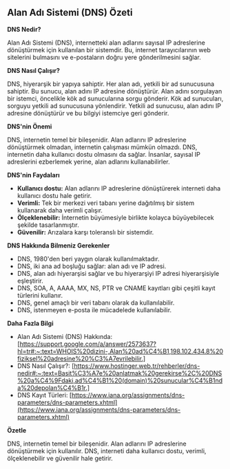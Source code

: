 ## Alan Adı Sistemi (DNS) Özeti

**DNS Nedir?**

Alan Adı Sistemi (DNS), internetteki alan adlarını sayısal IP adreslerine dönüştürmek için kullanılan bir sistemdir. Bu, internet tarayıcılarının web sitelerini bulmasını ve e-postaların doğru yere gönderilmesini sağlar.

**DNS Nasıl Çalışır?**

DNS, hiyerarşik bir yapıya sahiptir. Her alan adı, yetkili bir ad sunucusuna sahiptir. Bu sunucu, alan adını IP adresine dönüştürür. Alan adını sorgulayan bir istemci, öncelikle kök ad sunucularına sorgu gönderir. Kök ad sunucuları, sorguyu yetkili ad sunucusuna yönlendirir. Yetkili ad sunucusu, alan adını IP adresine dönüştürür ve bu bilgiyi istemciye geri gönderir.

**DNS'nin Önemi**

DNS, internetin temel bir bileşenidir. Alan adlarını IP adreslerine dönüştürmek olmadan, internetin çalışması mümkün olmazdı. DNS, internetin daha kullanıcı dostu olmasını da sağlar. İnsanlar, sayısal IP adreslerini ezberlemek yerine, alan adlarını kullanabilirler.

**DNS'nin Faydaları**

* **Kullanıcı dostu:** Alan adlarını IP adreslerine dönüştürerek interneti daha kullanıcı dostu hale getirir.
* **Verimli:** Tek bir merkezi veri tabanı yerine dağıtılmış bir sistem kullanarak daha verimli çalışır.
* **Ölçeklenebilir:** İnternetin büyümesiyle birlikte kolayca büyüyebilecek şekilde tasarlanmıştır.
* **Güvenilir:** Arızalara karşı toleranslı bir sistemdir.

**DNS Hakkında Bilmeniz Gerekenler**

* DNS, 1980'den beri yaygın olarak kullanılmaktadır.
* DNS, iki ana ad boşluğu sağlar: alan adı ve IP adresi.
* DNS, alan adı hiyerarşisi sağlar ve bu hiyerarşiyi IP adresi hiyerarşisiyle eşleştirir.
* DNS, SOA, A, AAAA, MX, NS, PTR ve CNAME kayıtları gibi çeşitli kayıt türlerini kullanır.
* DNS, genel amaçlı bir veri tabanı olarak da kullanılabilir.
* DNS, istenmeyen e-posta ile mücadelede kullanılabilir.

**Daha Fazla Bilgi**

* Alan Adı Sistemi (DNS) Hakkında: [https://support.google.com/a/answer/2573637?hl=tr#:~:text=WHOIS%20dizini-,Alan%20ad%C4%B1,198.102.434.8%20fiziksel%20adresine%20%C3%A7evrilebilir.]
* DNS Nasıl Çalışır?: [https://www.hostinger.web.tr/rehberler/dns-nedir#:~:text=Basit%C3%A7e%20anlatmak%20gerekirse%2C%20DNS%20a%C4%9Fdaki,ad%C4%B1%20(domain)%20sunucular%C4%B1nda%20depolan%C4%B1r.]
* DNS Kayıt Türleri: [https://www.iana.org/assignments/dns-parameters/dns-parameters.xhtml](https://www.iana.org/assignments/dns-parameters/dns-parameters.xhtml)

**Özetle**

DNS, internetin temel bir bileşenidir. Alan adlarını IP adreslerine dönüştürmek için kullanılır. DNS, interneti daha kullanıcı dostu, verimli, ölçeklenebilir ve güvenilir hale getirir.